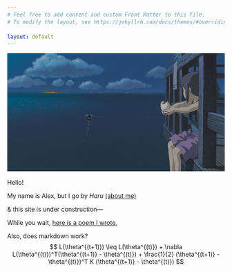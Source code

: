 ```yaml
---
# Feel free to add content and custom Front Matter to this file.
# To modify the layout, see https://jekyllrb.com/docs/themes/#overriding-theme-defaults

layout: default
---
```


![Wallpaper](/assets/spirit.jpeg)

Hello!

My name is Alex, but I go by *Haru* [(about me)](https://hxxru.github.io/about)

& this site is under construction—

While you wait, [here is a poem I wrote.](https://hxxru.github.io/poetry.html)

Also, does markdown work? $$ L(\theta^{(t+1)}) \leq L(\theta^{(t)}) +  \nabla L(\theta^{(t)})^T(\theta^{(t+1)} - \theta^{(t)}) + \frac{1}{2} (\theta^{(t+1)} - \theta^{(t)})^T K (\theta^{(t+1)} - \theta^{(t)}) $$